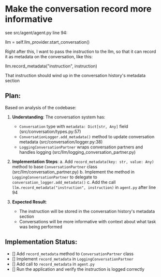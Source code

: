 # Make the conversation record more informative

see src/agent/agent.py
line 94:

   llm = self.llm_provider.start_conversation()

Right after this, I want to pass the instruction to the llm, so that it can record it as metadata on the conversation, like this:

llm.record_metadata("instruction", instruction)

That instruction should wind up in the conversation history's metadata section

## Plan:

Based on analysis of the codebase:

1. **Understanding**: The conversation system has:
   - `Conversation` type with `metadata: Dict[str, Any]` field (src/conversation/types.py:57)
   - `ConversationLogger.add_metadata()` method to update conversation metadata (src/conversation/logger.py:38)
   - `LoggingConversationPartner` wraps conversation partners and handles logging (src/llm/logging_conversation_partner.py)

2. **Implementation Steps**:
   a. Add `record_metadata(key: str, value: Any)` method to base `ConversationPartner` class (src/llm/conversation_partner.py)
   b. Implement the method in `LoggingConversationPartner` to delegate to `conversation_logger.add_metadata()`
   c. Add the call `llm.record_metadata("instruction", instruction)` in `agent.py` after line 94

3. **Expected Result**: 
   - The instruction will be stored in the conversation history's metadata section
   - Conversations will be more informative with context about what task was being performed

## Implementation Status:
- [] Add `record_metadata` method to `ConversationPartner` class
- [] Implement `record_metadata` in `LoggingConversationPartner`
- [] Add call to `record_metadata` in `agent.py`
- [] Run the application and verify the instruction is logged correctly
